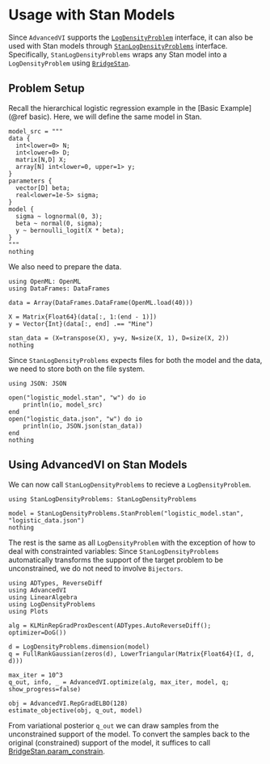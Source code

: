 # Usage with Stan Models

Since `AdvancedVI` supports the [`LogDensityProblem`](https://github.com/tpapp/LogDensityProblems.jl) interface, it can also be used with Stan models through [`StanLogDensityProblems`](https://github.com/sethaxen/StanLogDensityProblems.jl) interface.
Specifically, `StanLogDensityProblems` wraps any Stan model into a `LogDensityProblem` using [`BridgeStan`](https://github.com/roualdes/bridgestan).

## Problem Setup

Recall the hierarchical logistic regression example in the [Basic Example](@ref basic).
Here, we will define the same model in Stan.

```@example stan
model_src = """
data {
  int<lower=0> N;
  int<lower=0> D;
  matrix[N,D] X;
  array[N] int<lower=0, upper=1> y;
}
parameters {
  vector[D] beta;
  real<lower=1e-5> sigma;
}
model {
  sigma ~ lognormal(0, 3);
  beta ~ normal(0, sigma);
  y ~ bernoulli_logit(X * beta);
}
"""
nothing
```

We also need to prepare the data.

```@example stan
using OpenML: OpenML
using DataFrames: DataFrames

data = Array(DataFrames.DataFrame(OpenML.load(40)))

X = Matrix{Float64}(data[:, 1:(end - 1)])
y = Vector{Int}(data[:, end] .== "Mine")

stan_data = (X=transpose(X), y=y, N=size(X, 1), D=size(X, 2))
nothing
```

Since `StanLogDensityProblems` expects files for both the model and the data, we need to store both on the file system.

```@example stan
using JSON: JSON

open("logistic_model.stan", "w") do io
    println(io, model_src)
end
open("logistic_data.json", "w") do io
    println(io, JSON.json(stan_data))
end
nothing
```

## Using AdvancedVI on Stan Models

We can now call `StanLogDensityProblems` to recieve a `LogDensityProblem`.

```@example stan
using StanLogDensityProblems: StanLogDensityProblems

model = StanLogDensityProblems.StanProblem("logistic_model.stan", "logistic_data.json")
nothing
```

The rest is the same as all `LogDensityProblem` with the exception of how to deal with constrainted variables: Since `StanLogDensityProblems` automatically transforms the support of the target problem to be unconstrained, we do not need to involve `Bijectors`.

```@example stan
using ADTypes, ReverseDiff
using AdvancedVI
using LinearAlgebra
using LogDensityProblems
using Plots

alg = KLMinRepGradProxDescent(ADTypes.AutoReverseDiff(); optimizer=DoG())

d = LogDensityProblems.dimension(model)
q = FullRankGaussian(zeros(d), LowerTriangular(Matrix{Float64}(I, d, d)))

max_iter = 10^3
q_out, info, _ = AdvancedVI.optimize(alg, max_iter, model, q; show_progress=false)

obj = AdvancedVI.RepGradELBO(128)
estimate_objective(obj, q_out, model)
```

From variational posterior `q_out` we can draw samples from the unconstrained support of the model.
To convert the samples back to the original (constrained) support of the model, it suffices to call [BridgeStan.param_constrain](https://roualdes.us/bridgestan/latest/languages/julia.html#BridgeStan.param_constrain).
